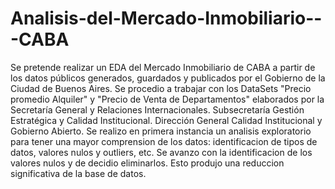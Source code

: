 # Analisis-del-Mercado-Inmobiliario---CABA
Se pretende realizar un EDA del Mercado Inmobiliario de CABA a partir de los datos públicos generados, guardados y publicados por el Gobierno de la Ciudad de Buenos Aires.
Se procedio a trabajar con los DataSets "Precio promedio Alquiler" y "Precio de Venta de Departamentos" elaborados por la Secretaría General y Relaciones Internacionales. Subsecretaría Gestión Estratégica y Calidad Institucional. Dirección General Calidad Institucional y Gobierno Abierto.
Se realizo en primera instancia un analisis exploratorio para tener una mayor comprension de los datos: identificacion de tipos de datos, valores nulos y outliers, etc.
Se avanzo con la identificacion de los valores nulos y de decidio eliminarlos. Esto produjo una reduccion significativa de la base de datos.
